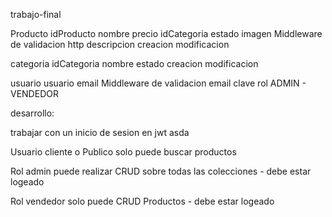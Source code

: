 trabajo-final

Producto
	idProducto
	nombre
	precio
	idCategoria
	estado
	imagen Middleware de validacion http
	descripcion
	creacion 
	modificacion

categoria
	idCategoria	
	nombre
	estado
	creacion
	modificacion

usuario
	usuario
	email   Middleware de validacion email
	clave
	rol   ADMIN - VENDEDOR

desarrollo:

trabajar con un inicio de sesion en jwt 
asda

Usuario cliente o Publico solo puede buscar productos 

Rol admin puede realizar CRUD sobre todas las colecciones - debe estar logeado

Rol vendedor solo puede CRUD Productos - debe estar logeado

